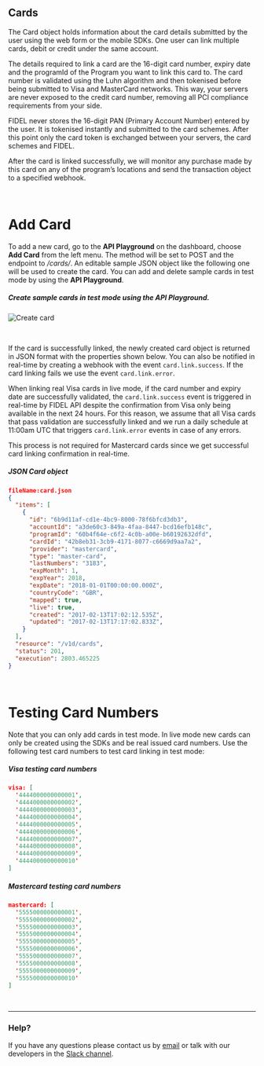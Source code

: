 ## Cards
The Card object holds information about the card details submitted by the user using the web form or the mobile SDKs. One user can link multiple cards, debit or credit under the same account.

The details required to link a card are the 16-digit card number, expiry date and the programId of the Program you want to link this card to. The card number is validated using the Luhn algorithm and then tokenised before being submitted to Visa and MasterCard networks. This way, your servers are never exposed to the credit card number, removing all PCI compliance requirements from your side.

FIDEL never stores the 16-digit PAN (Primary Account Number) entered by the user. It is tokenised instantly and submitted to the card schemes. After this point only the card token is exchanged between your servers, the card schemes and FIDEL.

After the card is linked successfully, we will monitor any purchase made by this card on any of the program’s locations and send the transaction object to a specified webhook.

<br/>

# Add Card

To add a new card, go to the **API Playground** on the dashboard, choose **Add Card** from the left menu. The method will be set to POST and the endpoint to _/cards/_. An editable sample JSON object like the following one will be used to create the card. You can add and delete sample cards in test mode by using the **API Playground**.

<h5>Create sample cards in test mode using the API Playground.</h5>

![Create card](https://docs.fidel.uk/assets/images/create-card.png "Create card")

<br/>

If the card is successfully linked, the newly created card object is returned in JSON format with the properties shown below. You can also be notified in real-time by creating a webhook with the event `card.link.success`. If the card linking fails we use the event `card.link.error`.

When linking real Visa cards in live mode, if the card number and expiry date are successfully validated, the `card.link.success` event is triggered in real-time by FIDEL API despite the confirmation from Visa only being available in the next 24 hours. For this reason, we assume that all Visa cards that pass validation are successfully linked and we run a daily schedule at 11:00am UTC that triggers `card.link.error` events in case of any errors.

This process is not required for Mastercard cards since we get successful card linking confirmation in real-time.

<h5>JSON Card object</h5>

```json
fileName:card.json
{
  "items": [
    {
      "id": "6b9d11af-cd1e-4bc9-8000-78f6bfcd3db3",
      "accountId": "a3de60c3-849a-4faa-8447-bcd16efb148c",
      "programId": "60b4f64e-c6f2-4c0b-a00e-b60192632dfd",
      "cardId": "42b8eb31-3cb9-4171-8077-c6669d9aa7a2",
      "provider": "mastercard",
      "type": "master-card",
      "lastNumbers": "3183",
      "expMonth": 1,
      "expYear": 2018,
      "expDate": "2018-01-01T00:00:00.000Z",
      "countryCode": "GBR",
      "mapped": true,
      "live": true,
      "created": "2017-02-13T17:02:12.535Z",
      "updated": "2017-02-13T17:17:02.833Z",
    }
  ],
  "resource": "/v1d/cards",
  "status": 201,
  "execution": 2803.465225
}
```

<br/>

# Testing Card Numbers
Note that you can only add cards in test mode. In live mode new cards can only be created using the SDKs and be real issued card numbers. Use the following test card numbers to test card linking in test mode:

<h5>Visa testing card numbers</h5>

```json
visa: [
  '4444000000000001',
  '4444000000000002',
  '4444000000000003',
  '4444000000000004',
  '4444000000000005',
  '4444000000000006',
  '4444000000000007',
  '4444000000000008',
  '4444000000000009',
  '4444000000000010'
]
```
<h5>Mastercard testing card numbers</h5>

```json
mastercard: [
  '5555000000000001',
  '5555000000000002',
  '5555000000000003',
  '5555000000000004',
  '5555000000000005',
  '5555000000000006',
  '5555000000000007',
  '5555000000000008',
  '5555000000000009',
  '5555000000000010'
]
```

<br/>

___

### Help?
If you have any questions please contact us by [email](mailto:developer@fidel.uk) or talk with our developers in the [Slack channel](fidel.uk).

<br/>
